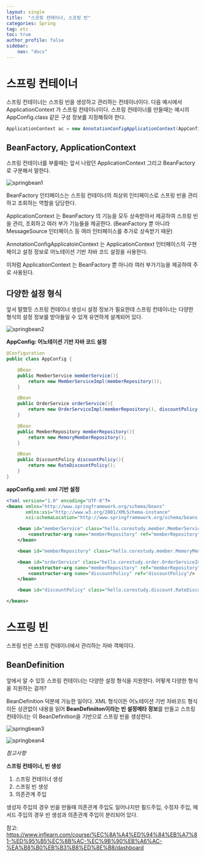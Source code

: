 ```yaml
---
layout: single
title:  "스프링 컨테이너, 스프링 빈"
categories: Spring
tag: etc
toc: true
author_profile: false
sidebar:
    nav: "docs"
---
```






# 스프링 컨테이너

스프링 컨테이너는 스프링 빈을 생성하고 관리하는 컨테이너이다. 다음 예시에서 ApplicationContext 가 스프링 컨테이너이다. 스프링 컨테이너를 만들때는 예시의 AppConfig.class 같은 구성 정보를 지정해줘야 한다. 

```java
ApplicationContext ac = new AnnotationConfigApplicationContext(AppConfig.class);
```



## BeanFactory, ApplicationContext

스프링 컨테이너를 부를때는 앞서 나왔던 ApplicationContext 그리고 BeanFactory 로 구분해서 말한다. 



![springbean1](https://user-images.githubusercontent.com/59478159/153131470-76216646-10df-4c36-890b-541a32c9ce64.png)

BeanFactory 인터페이스는 스프링 컨테이너의 최상위 인터페이스로 스프링 빈을 관리하고 조회하는 역할을 담당한다. 

ApplicationContext 는 BeanFactory 의 기능을 모두 상속받아서 제공하여 스프링 빈을 관리, 조회하고 여러 부가 기능들을 제공한다. (BeanFactory 뿐 아니라 MessageSource 인터페이스 등 여러 인터페이스를 추가로 상속받기 때문)

AnnotationConfigApplicatoinContext 는 ApplicationContext 인터페이스의 구현체이고 설정 정보로 어노테이션 기반 자바 코드 설정을 사용한다. 

이처럼 ApplicationContext 는 BeanFactory 뿐 아니라 여러 부가기능을 제공하여 주로 사용된다. 



## 다양한 설정 형식

앞서 말했듯 스프링 컨테이너 생성시 설정 정보가 필요한데 스프링 컨테이너는 다양한 형식의 설정 정보를 받아들일 수 있게 유연하게 설계되어 있다. 

![springbean2](https://user-images.githubusercontent.com/59478159/153131474-7783224d-4a23-4344-8a2e-bcde8dfec103.png)



**AppConfig: 어노테이션 기반 자바 코드 설정**

```java
@Configuration
public class AppConfig {

    @Bean
    public MemberService memberService(){
        return new MemberServiceImpl(memberRepository());
    }

    @Bean
    public OrderService orderService(){
        return new OrderServiceImpl(memberRepository(), discountPolicy());
    }

    @Bean
    public MemberRepository memberRepository(){
        return new MemoryMemberRepository();
    }

    @Bean
    public DiscountPolicy discountPolicy(){       
        return new RateDiscountPolicy();
    }
}
```



**appConfig.xml: xml 기반 설정**

```xml
<?xml version="1.0" encoding="UTF-8"?>
<beans xmlns="http://www.springframework.org/schema/beans"
       xmlns:xsi="http://www.w3.org/2001/XMLSchema-instance"
       xsi:schemaLocation="http://www.springframework.org/schema/beans http://www.springframework.org/schema/beans/spring-beans.xsd">

    <bean id="memberService" class="hello.corestudy.member.MemberServiceImpl">
        <constructor-arg name="memberRepository" ref="memberRepository"/>
    </bean>

    <bean id="memberRepository" class="hello.corestudy.member.MemoryMemberRepository"/>

    <bean id="orderService" class="hello.corestudy.order.OrderServiceImpl">
        <constructor-arg name="memberRepository" ref="memberRepository"/>
        <constructor-arg name="discountPolicy" ref="discountPolicy"/>
    </bean>

    <bean id="discountPolicy" class="hello.corestudy.discount.RateDiscountPolicy"/>

</beans>
```





# 스프링 빈

스프링 빈은 스프링 컨테이너에서 관리하는 자바 객체이다. 



## BeanDefinition

앞에서 알 수 있듯 스프링 컨테이너는 다양한 설정 형식을 지원한다. 어떻게 다양한 형식을 지원하는 걸까? 

BeanDefinition 덕분에 가능한 일이다. XML 형식이든 어노테이션 기반 자바코드 형식이든 상관없이 내용을 읽어 **BeanDefiniiton이라는 빈 설정메타 정보**를 만들고 스프링 컨테이너는 이 BeanDefinition을 기반으로 스프링 빈을 생성한다. 



![springbean3](https://user-images.githubusercontent.com/59478159/153131484-82123b8b-02dd-4edc-892c-1233202453c5.png)



![springbean4](https://user-images.githubusercontent.com/59478159/153131492-a1e5ea9c-af61-4151-8430-7ca7f628c181.png)



*참고사항*

**스프링 컨테이너, 빈 생성**

1. 스프링 컨테이너 생성
2. 스프링 빈 생성
3. 의존관계 주입

생성자 주입의 경우 빈을 만들때 의존관계 주입도 일어나지만 필드주입, 수정자 주입, 메서드 주입의 경우 빈 생성과 의존관계 주입이 분리되어 있다. 



참고: https://www.inflearn.com/course/%EC%8A%A4%ED%94%84%EB%A7%81-%ED%95%B5%EC%8B%AC-%EC%9B%90%EB%A6%AC-%EA%B8%B0%EB%B3%B8%ED%8E%B8/dashboard
